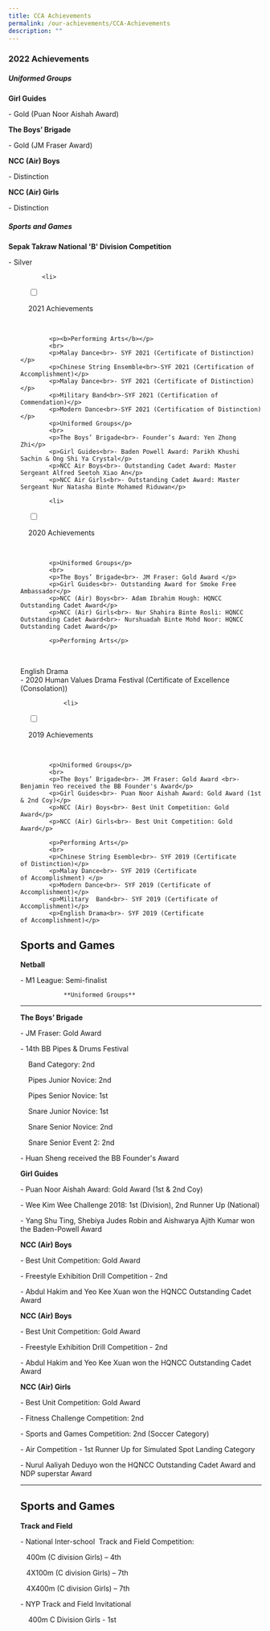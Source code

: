 ```yaml
---
title: CCA Achievements
permalink: /our-achievements/CCA-Achievements
description: ""
---
```

### 2022 Achievements

##### Uniformed Groups


  

**Girl Guides**

\- Gold (Puan Noor Aishah Award)

  

**The Boys’ Brigade**

\- Gold (JM Fraser Award)

  

**NCC (Air) Boys**

\- Distinction

**NCC (Air) Girls**

\- Distinction

  

##### Sports and Games

**Sepak Takraw National 'B' Division Competition**

\- Silver

<ul class="jekyllcodex_accordion">
	
		  <li>

    <input type="checkbox" id="accordion1">

    <label for="accordion1">2021 Achievements</label>

    <div>
			
			<p><b>Performing Arts</b></p>
			<br>
			<p>Malay Dance<br>- SYF 2021 (Certificate of Distinction)</p>
			<p>Chinese String Ensemble<br>-SYF 2021 (Certification of Accomplishment)</p>
			<p>Malay Dance<br>- SYF 2021 (Certificate of Distinction)</p>
			<p>Military Band<br>-SYF 2021 (Certification of Commendation)</p>
			<p>Modern Dance<br>-SYF 2021 (Certification of Distinction)</p>
			<p>Uniformed Groups</p>
			<br>
			<p>The Boys’ Brigade<br>- Founder’s Award: Yen Zhong Zhi</p>
			<p>Girl Guides<br>- Baden Powell Award: Parikh Khushi Sachin & Ong Shi Ya Crystal</p>
			<p>NCC Air Boys<br>- Outstanding Cadet Award: Master Sergeant Alfred Seetoh Xiao An</p>
			<p>NCC Air Girls<br>- Outstanding Cadet Award: Master Sergeant Nur Natasha Binte Mohamed Riduwan</p>
			
			<li>

    <input type="checkbox" id="accordion2">

    <label for="accordion2">2020 Achievements</label>

    <div>
			
			<p>Uniformed Groups</p>
			<br>
			<p>The Boys’ Brigade<br>- JM Fraser: Gold Award </p>
			<p>Girl Guides<br>- Outstanding Award for Smoke Free Ambassador</p>
			<p>NCC (Air) Boys<br>- Adam Ibrahim Hough: HQNCC Outstanding Cadet Award</p>
			<p>NCC (Air) Girls<br>- Nur Shahira Binte Rosli: HQNCC Outstanding Cadet Award<br>- Nurshuadah Binte Mohd Noor: HQNCC Outstanding Cadet Award</p>
			
			<p>Performing Arts</p>
<br>
			<p>English Drama<br>- 2020 Human Values Drama Festival (Certificate of Excellence (Consolation))
				
				<li>

    <input type="checkbox" id="accordion3">

    <label for="accordion3">2019 Achievements</label>

    <div>
			
			<p>Uniformed Groups</p>
			<br>
			<p>The Boys’ Brigade<br>- JM Fraser: Gold Award <br>- Benjamin Yeo received the BB Founder's Award</p>
			<p>Girl Guides<br>- Puan Noor Aishah Award: Gold Award (1st & 2nd Coy)</p>
			<p>NCC (Air) Boys<br>- Best Unit Competition: Gold Award</p>
			<p>NCC (Air) Girls<br>- Best Unit Competition: Gold Award</p>
			
			<p>Performing Arts</p>
			<br>
			<p>Chinese String Esemble<br>- SYF 2019 (Certificate of Distinction)</p>
			<p>Malay Dance<br>- SYF 2019 (Certificate of Accomplishment) </p>
			<p>Modern Dance<br>- SYF 2019 (Certificate of Accomplishment)</p>
			<p>Military  Band<br>- SYF 2019 (Certificate of Accomplishment)</p>
			<p>English Drama<br>- SYF 2019 (Certificate of Accomplishment)</p>


Sports and Games
----------------

  

**Netball**

\- M1 League: Semi-finalist
				
				
				
				**Uniformed Groups**
--------------------

**The Boys’ Brigade** 

\- JM Fraser: Gold Award

\- 14th BB Pipes & Drums Festival 

    Band Category: 2nd 

    Pipes Junior Novice: 2nd 

    Pipes Senior Novice: 1st 

    Snare Junior Novice: 1st 

    Snare Senior Novice: 2nd 

    Snare Senior Event 2: 2nd 

\- Huan Sheng received the BB Founder's Award

  

**Girl Guides**

\- Puan Noor Aishah Award: Gold Award (1st & 2nd Coy)

\- Wee Kim Wee Challenge 2018: 1st (Division), 2nd Runner Up (National)

\- Yang Shu Ting, Shebiya Judes Robin and Aishwarya Ajith Kumar won the Baden-Powell Award

  

**NCC (Air) Boys** 

\- Best Unit Competition: Gold Award

\- Freestyle Exhibition Drill Competition - 2nd 

\- Abdul Hakim and Yeo Kee Xuan won the HQNCC Outstanding Cadet Award

**NCC (Air) Boys** 

\- Best Unit Competition: Gold Award

\- Freestyle Exhibition Drill Competition - 2nd 

\- Abdul Hakim and Yeo Kee Xuan won the HQNCC Outstanding Cadet Award

**NCC (Air) Girls**

\- Best Unit Competition: Gold Award

\- Fitness Challenge Competition: 2nd

\- Sports and Games Competition: 2nd (Soccer Category)

\- Air Competition - 1st Runner Up for Simulated Spot Landing Category

\- Nurul Aaliyah Deduyo won the HQNCC Outstanding Cadet Award and NDP superstar Award

  

---

Sports and Games
----------------

  

**Track and Field**  

\- National Inter-school  Track and Field Competition: 

   400m (C division Girls) – 4th   

   4X100m (C division Girls) – 7th 

   4X400m (C division Girls) – 7th  

\- NYP Track and Field Invitational 

    400m C Division Girls - 1st
